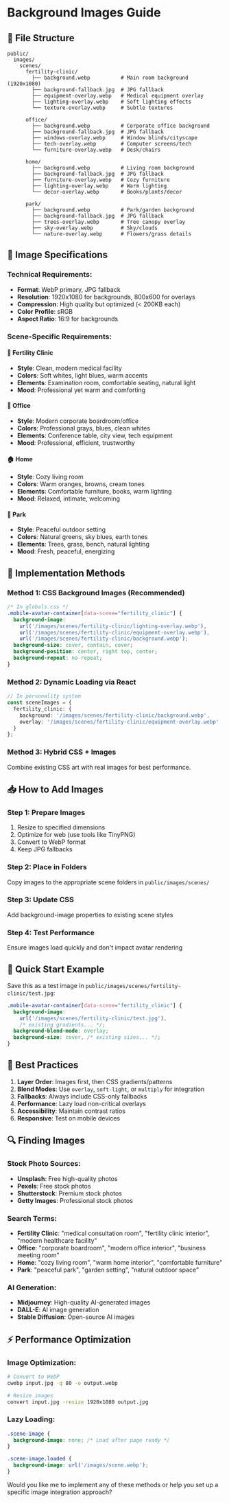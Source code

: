 # Background Images Guide

## 📁 File Structure

```
public/
  images/
    scenes/
      fertility-clinic/
        ├── background.webp          # Main room background (1920x1080)
        ├── background-fallback.jpg  # JPG fallback
        ├── equipment-overlay.webp   # Medical equipment overlay
        ├── lighting-overlay.webp    # Soft lighting effects
        └── texture-overlay.webp     # Subtle textures
      
      office/
        ├── background.webp          # Corporate office background
        ├── background-fallback.jpg  # JPG fallback
        ├── windows-overlay.webp     # Window blinds/cityscape
        ├── tech-overlay.webp        # Computer screens/tech
        └── furniture-overlay.webp   # Desk/chairs
      
      home/
        ├── background.webp          # Living room background
        ├── background-fallback.jpg  # JPG fallback
        ├── furniture-overlay.webp   # Cozy furniture
        ├── lighting-overlay.webp    # Warm lighting
        └── decor-overlay.webp       # Books/plants/decor
      
      park/
        ├── background.webp          # Park/garden background
        ├── background-fallback.jpg  # JPG fallback
        ├── trees-overlay.webp       # Tree canopy overlay
        ├── sky-overlay.webp         # Sky/clouds
        └── nature-overlay.webp      # Flowers/grass details
```

## 🎨 Image Specifications

### Technical Requirements:
- **Format**: WebP primary, JPG fallback
- **Resolution**: 1920x1080 for backgrounds, 800x600 for overlays
- **Compression**: High quality but optimized (< 200KB each)
- **Color Profile**: sRGB
- **Aspect Ratio**: 16:9 for backgrounds

### Scene-Specific Requirements:

#### 🏥 Fertility Clinic
- **Style**: Clean, modern medical facility
- **Colors**: Soft whites, light blues, warm accents
- **Elements**: Examination room, comfortable seating, natural light
- **Mood**: Professional yet warm and comforting

#### 🏢 Office
- **Style**: Modern corporate boardroom/office
- **Colors**: Professional grays, blues, clean whites
- **Elements**: Conference table, city view, tech equipment
- **Mood**: Professional, efficient, trustworthy

#### 🏠 Home
- **Style**: Cozy living room
- **Colors**: Warm oranges, browns, cream tones
- **Elements**: Comfortable furniture, books, warm lighting
- **Mood**: Relaxed, intimate, welcoming

#### 🌳 Park
- **Style**: Peaceful outdoor setting
- **Colors**: Natural greens, sky blues, earth tones
- **Elements**: Trees, grass, bench, natural lighting
- **Mood**: Fresh, peaceful, energizing

## 🔧 Implementation Methods

### Method 1: CSS Background Images (Recommended)
```css
/* In globals.css */
.mobile-avatar-container[data-scene="fertility_clinic"] {
  background-image: 
    url('/images/scenes/fertility-clinic/lighting-overlay.webp'),
    url('/images/scenes/fertility-clinic/equipment-overlay.webp'),
    url('/images/scenes/fertility-clinic/background.webp');
  background-size: cover, contain, cover;
  background-position: center, right top, center;
  background-repeat: no-repeat;
}
```

### Method 2: Dynamic Loading via React
```typescript
// In personality system
const sceneImages = {
  fertility_clinic: {
    background: '/images/scenes/fertility-clinic/background.webp',
    overlay: '/images/scenes/fertility-clinic/equipment-overlay.webp'
  }
};
```

### Method 3: Hybrid CSS + Images
Combine existing CSS art with real images for best performance.

## 📥 How to Add Images

### Step 1: Prepare Images
1. Resize to specified dimensions
2. Optimize for web (use tools like TinyPNG)
3. Convert to WebP format
4. Keep JPG fallbacks

### Step 2: Place in Folders
Copy images to the appropriate scene folders in `public/images/scenes/`

### Step 3: Update CSS
Add background-image properties to existing scene styles

### Step 4: Test Performance
Ensure images load quickly and don't impact avatar rendering

## 🚀 Quick Start Example

Save this as a test image in `public/images/scenes/fertility-clinic/test.jpg`:
```css
.mobile-avatar-container[data-scene="fertility_clinic"] {
  background-image: 
    url('/images/scenes/fertility-clinic/test.jpg'),
    /* existing gradients... */;
  background-blend-mode: overlay;
  background-size: cover, /* existing sizes... */;
}
```

## 🎯 Best Practices

1. **Layer Order**: Images first, then CSS gradients/patterns
2. **Blend Modes**: Use `overlay`, `soft-light`, or `multiply` for integration
3. **Fallbacks**: Always include CSS-only fallbacks
4. **Performance**: Lazy load non-critical overlays
5. **Accessibility**: Maintain contrast ratios
6. **Responsive**: Test on mobile devices

## 🔍 Finding Images

### Stock Photo Sources:
- **Unsplash**: Free high-quality photos
- **Pexels**: Free stock photos
- **Shutterstock**: Premium stock photos
- **Getty Images**: Professional stock photos

### Search Terms:
- **Fertility Clinic**: "medical consultation room", "fertility clinic interior", "modern healthcare facility"
- **Office**: "corporate boardroom", "modern office interior", "business meeting room"
- **Home**: "cozy living room", "warm home interior", "comfortable furniture"
- **Park**: "peaceful park", "garden setting", "natural outdoor space"

### AI Generation:
- **Midjourney**: High-quality AI-generated images
- **DALL-E**: AI image generation
- **Stable Diffusion**: Open-source AI images

## ⚡ Performance Optimization

### Image Optimization:
```bash
# Convert to WebP
cwebp input.jpg -q 80 -o output.webp

# Resize images
convert input.jpg -resize 1920x1080 output.jpg
```

### Lazy Loading:
```css
.scene-image {
  background-image: none; /* Load after page ready */
}

.scene-image.loaded {
  background-image: url('/images/scene.webp');
}
```

Would you like me to implement any of these methods or help you set up a specific image integration approach?
